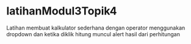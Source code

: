 # latihanModul3Topik4
Latihan membuat kalkulator sederhana dengan operator menggunakan dropdown dan ketika diklik hitung muncul alert hasil dari perhitungan
